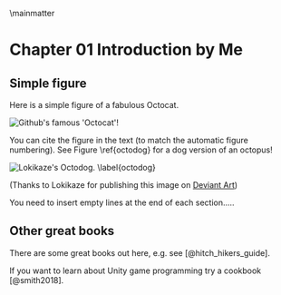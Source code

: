 \mainmatter

# Chapter 01  Introduction by Me

## Simple figure

Here is a simple figure of a fabulous Octocat.

![Github's famous 'Octocat'!](03_figures/introduction/octocat.png)

You can cite the figure in the text (to match the automatic figure numbering). See Figure \ref{octodog} for a dog version of an octopus!

![Lokikaze's Octodog. \label{octodog}](03_figures/introduction/octo_dog__mspaint_by_lokikaze-d32qx0s_small.png)

(Thanks to Lokikaze for publishing this image on [Deviant Art](http://lokikaze.deviantart.com/art/Octo-Dog-MSPaint-186013612))


You need to insert empty lines at the end of each section.....  

## Other great books

There are some great books out here, e.g. see [@hitch_hikers_guide].

If you want to learn about Unity game programming try a cookbook [@smith2018].
